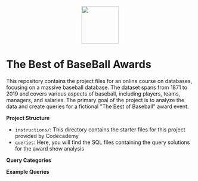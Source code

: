 <div align=center>

<img src="https://github.com/melissaveraherbst/the-best-of-baseball-awards/assets/84316275/dd788272-76e7-422b-ba63-eacd9f75d207" width=100px />

</div>

# The Best of BaseBall Awards 

This repository contains the project files for an online course on databases, focusing on a massive baseball database. The dataset spans from 1871 to 2019 and covers various aspects of baseball, including players, teams, managers, and salaries. The primary goal of the project is to analyze the data and create queries for a fictional "The Best of Baseball" award event.

**Project Structure**

- `instructions/`: This directory contains the starter files for this project provided by Codecademy
- `queries`: Here, you will find the SQL files containing the query solutions for the award show analysis

**Query Categories**

**Example Queries**
